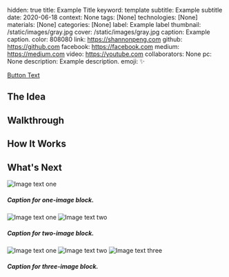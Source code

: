 hidden: true
title: Example Title
keyword: template
subtitle: Example subtitle
date: 2020-06-18
context: None
tags: [None]
technologies: [None]
materials: [None]
categories: [None]
label: Example label
thumbnail: /static/images/gray.jpg
cover: /static/images/gray.jpg
caption: Example caption.
color: 808080
link: https://shannonpeng.com
github: https://github.com
facebook: https://facebook.com
medium: https://medium.com
video: https://youtube.com
collaborators: None
pc: None
description: Example description.
emoji: ✨

<a href="/" class="button">
	Button Text <i class="fas fa-external-link-alt external-icon"></i>
</a>

## The Idea

## Walkthrough

## How It Works

## What's Next

<div class="image-set" markdown="1">

![Image text one](/static/images/gray.jpg "Image text one")

##### Caption for one-image block.

</div>

<div class="image-set image-set-two" markdown="1">

![Image text one](/static/images/gray.jpg "Image text one")
![Image text two](/static/images/gray.jpg "Image text two")

##### Caption for two-image block.

</div>

<div class="image-set image-set-three" markdown="1">

![Image text one](/static/images/gray.jpg "Image text one")
![Image text two](/static/images/gray.jpg "Image text two")
![Image text three](/static/images/gray.jpg "Image text three")

##### Caption for three-image block.

</div>